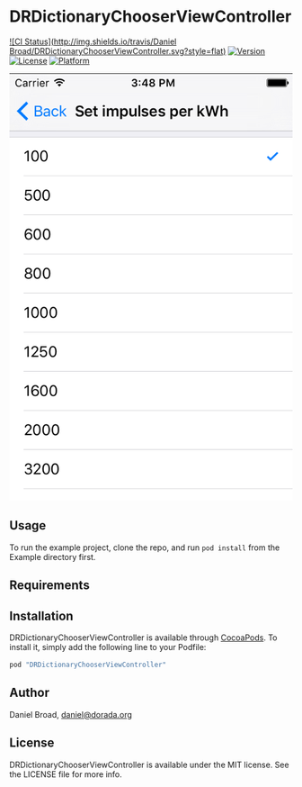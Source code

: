 # DRDictionaryChooserViewController

[![CI Status](http://img.shields.io/travis/Daniel Broad/DRDictionaryChooserViewController.svg?style=flat)](https://travis-ci.org/dorada/DRDictionaryChooserViewController)
[![Version](https://img.shields.io/cocoapods/v/DRDictionaryChooserViewController.svg?style=flat)](http://cocoapods.org/pods/DRDictionaryChooserViewController)
[![License](https://img.shields.io/cocoapods/l/DRDictionaryChooserViewController.svg?style=flat)](http://cocoapods.org/pods/DRDictionaryChooserViewController)
[![Platform](https://img.shields.io/cocoapods/p/DRDictionaryChooserViewController.svg?style=flat)](http://cocoapods.org/pods/DRDictionaryChooserViewController)

![Alt text](/Example/screenshot.png?raw=true "Screenshot")
## Usage

To run the example project, clone the repo, and run `pod install` from the Example directory first.

## Requirements

## Installation

DRDictionaryChooserViewController is available through [CocoaPods](http://cocoapods.org). To install
it, simply add the following line to your Podfile:

```ruby
pod "DRDictionaryChooserViewController"
```

## Author

Daniel Broad, daniel@dorada.org

## License

DRDictionaryChooserViewController is available under the MIT license. See the LICENSE file for more info.
